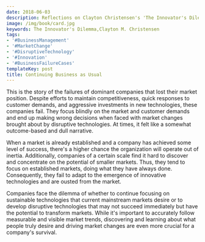 ```yaml
---
date: 2018-06-03
description: Reflections on Clayton Christensen's 'The Innovator's Dilemma'
image: /img/book/card.jpg
keywords: The Innovator's Dilemma,Clayton M. Christensen
tags:
- '#BusinessManagement'
- '#MarketChange'
- '#DisruptiveTechnology'
- '#Innovation'
- '#BusinessFailureCases'
templateKey: post
title: Continuing Business as Usual
---
```


This is the story of the failures of dominant companies that lost their market position. Despite efforts to maintain competitiveness, quick responses to customer demands, and aggressive investments in new technologies, these companies fail. They focus blindly on the market and customer demands and end up making wrong decisions when faced with market changes brought about by disruptive technologies. At times, it felt like a somewhat outcome-based and dull narrative.

When a market is already established and a company has achieved some level of success, there's a higher chance the organization will operate out of inertia. Additionally, companies of a certain scale find it hard to discover and concentrate on the potential of smaller markets. Thus, they tend to focus on established markets, doing what they have always done. Consequently, they fail to adapt to the emergence of innovative technologies and are ousted from the market.

Companies face the dilemma of whether to continue focusing on sustainable technologies that current mainstream markets desire or to develop disruptive technologies that may not succeed immediately but have the potential to transform markets. While it's important to accurately follow measurable and visible market trends, discovering and learning about what people truly desire and driving market changes are even more crucial for a company's survival.
